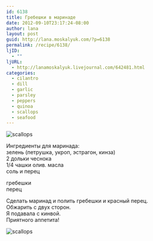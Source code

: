 ```yaml
---
id: 6138
title: Гребешки в маринаде
date: 2012-09-10T23:17:24-08:00
author: lana
layout: post
guid: http://lana.moskalyuk.com/?p=6138
permalink: /recipe/6138/
ljID:
  - ""
ljURL:
  - http://lanamoskalyuk.livejournal.com/642481.html
categories:
  - cilantro
  - dill
  - garlic
  - parsley
  - peppers
  - quinoa
  - scallops
  - seafood
---
```

![scallops](http://farm9.staticflickr.com/8298/7969014466_0c5fa5ed66_c.jpg)

Ингредиенты для маринада:  
зелень (петрушка, укроп, эстрагон, кинза)  
2 дольки чеснока  
1/4 чашки олив. масла  
соль и перец

гребешки  
перец

Сделать маринад и полить гребешки и красный перец.  
Обжарить с двух сторон.  
Я подавала с кинвой.  
Приятного аппетита!

![scallops](http://farm9.staticflickr.com/8042/7969016360_69dc748828_c.jpg)